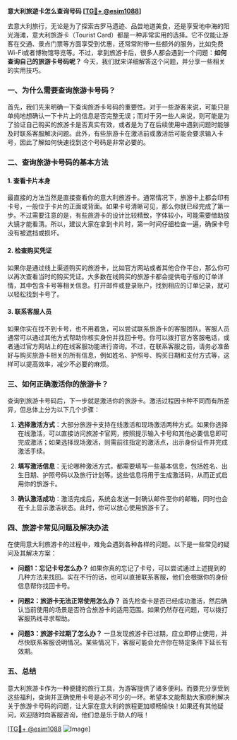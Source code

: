 **意大利旅遊卡怎么查询号码 [[TG💪+ @esim1088](https://t.me/s/esim1088)]**

去意大利旅行，无论是为了探索古罗马遗迹、品尝地道美食，还是享受地中海的阳光海滩，意大利旅游卡（Tourist Card）都是一种非常实用的选择。它不仅能让游客在交通、景点门票等方面享受到优惠，还常常附带一些额外的服务，比如免费Wi-Fi或者博物馆导览等。不过，拿到旅游卡后，很多人都会遇到一个问题：**如何查询自己的旅游卡号码呢？** 今天，我们就来详细解答这个问题，并分享一些相关的实用技巧。

### 一、为什么需要查询旅游卡号码？

首先，我们先来明确一下查询旅游卡号码的重要性。对于一些游客来说，可能只是单纯地想确认一下卡片上的信息是否完整无误；而对于另一些人来说，则可能是为了验证自己购买的旅游卡是否真实有效，或者是为了在后续使用中遇到问题时能够及时联系客服解决问题。此外，有些旅游卡在激活前或激活后可能会要求输入卡号，因此了解如何快速找到这个号码是非常必要的。

### 二、查询旅游卡号码的基本方法

#### 1. 查看卡片本身

最直接的方法当然是直接查看你的意大利旅游卡。通常情况下，旅游卡上都会印有卡号，一般位于卡片的正面或背面。如果卡号清晰可见，那么你就已经完成了第一步。不过需要注意的是，有些旅游卡的设计比较精致，字体较小，可能需要借助放大镜才能看清。所以，建议大家在拿到卡片时，第一时间仔细检查一遍，确保卡号没有被遮挡或损坏。

#### 2. 检查购买凭证

如果你是通过线上渠道购买的旅游卡，比如官方网站或者其他合作平台，那么你可以再次查看当时的购买凭证。大多数在线购买的旅游卡都会提供电子版的订单详情，其中包含卡号等相关信息。打开邮件或登录账户，找到相应的订单记录，就可以轻松找到卡号了。

#### 3. 联系客服人员

如果你实在找不到卡号，也不用着急，可以尝试联系旅游卡的客服团队。客服人员通常可以通过其他方式帮助你核实身份并找回卡号。你可以拨打官方客服电话，或者通过官方网站上的在线客服功能进行咨询。不过，在联系客服之前，请务必准备好与购买旅游卡相关的所有信息，例如姓名、护照号、购买日期和支付方式等，这样可以提高效率，减少不必要的麻烦。

### 三、如何正确激活你的旅游卡？

查询到旅游卡号码后，下一步就是激活你的旅游卡。激活过程因卡种不同而有所差异，但总体上分为以下几个步骤：

1. **选择激活方式**：大部分旅游卡支持在线激活和现场激活两种方式。如果你选择在线激活，可以直接访问旅游卡官网，按照提示输入卡号和其他必要信息即可完成激活；如果选择现场激活，则需前往指定的激活点，出示身份证件并完成激活手续。
   
2. **填写激活信息**：无论哪种激活方式，都需要填写一些基本信息，包括姓名、出生日期、护照号码以及旅行计划等。这些信息将用于生成激活码，从而正式启用你的旅游卡。

3. **确认激活成功**：激活完成后，系统会发送一封确认邮件至你的邮箱，同时也会在卡上显示激活状态。此时，你可以放心使用旅游卡了。

### 四、旅游卡常见问题及解决办法

在使用意大利旅游卡的过程中，难免会遇到各种各样的问题。以下是一些常见的疑问及其解决方案：

- **问题1：忘记卡号怎么办？**
  如果你真的忘记了卡号，可以尝试通过上述提到的几种方法来找回。实在不行的话，也可以直接联系客服，他们会根据你的身份信息帮你找回卡号。

- **问题2：旅游卡无法正常使用怎么办？**
  首先检查卡是否已经成功激活，然后确认当前使用的场景是否符合旅游卡的适用范围。如果仍然存在问题，可以拨打客服热线寻求帮助。

- **问题3：旅游卡过期了怎么办？**
  一旦发现旅游卡已过期，应立即停止使用，并尽快联系客服说明情况。某些情况下，客服可能会允许你在特定条件下延长有效期。

### 五、总结

意大利旅游卡作为一种便捷的旅行工具，为游客提供了诸多便利。而要充分享受到这些福利，查询并正确使用卡号是必不可少的一环。希望本文能帮助大家顺利解决关于旅游卡号码的问题，让大家在意大利的旅程更加顺畅愉快！如果还有其他疑问，欢迎随时向客服咨询，他们总是乐于助人的哦！

[[TG💪+ @esim1088](https://t.me/s/esim1088) ![Image](https://i.postimg.cc/4NQfJmqS/Snipaste-2025-05-13-00-14-12.png)]